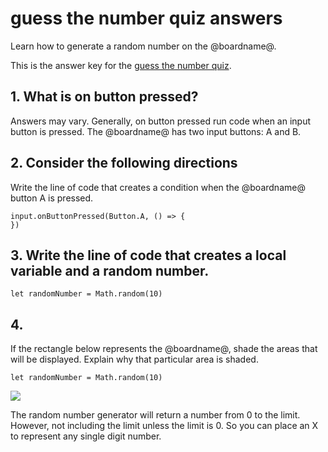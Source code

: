 # guess the number quiz answers

Learn how to generate a random number on the @boardname@.

This is the answer key for the [guess the number quiz](/lessons/guess-the-number/quiz).

## 1. What is on button pressed?

Answers may vary. Generally, on button pressed run code when an input button is pressed. The @boardname@ has two input buttons: A and B.

## 2. Consider the following directions

Write the line of code that creates a condition when the @boardname@ button A is pressed.


```blocks
input.onButtonPressed(Button.A, () => {    
})
```

## 3. Write the line of code that creates a **local variable** and a **random number**.




```blocks
let randomNumber = Math.random(10)
```

## 4. 
If the rectangle below represents the @boardname@, shade the areas that will be displayed. Explain why that particular area is shaded.

```blocks
let randomNumber = Math.random(10)
```


![](/static/mb/lessons/guess-the-number-0.png)

The random number generator will return a number from 0 to the limit. However, not including the limit unless the limit is 0. So you can place an X to represent any single digit number.

